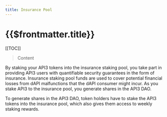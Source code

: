 ```yaml
---
title: Insurance Pool
---
```


# {{$frontmatter.title}}

<TocHeader />
[[TOC]]

> Content


By staking your API3 tokens into the insurance staking pool, you take part in providing API3 users with quantifiable security guarantees in the form of insurance. Insurance staking pool funds are used to cover potential financial losses from dAPI malfunctions that the dAPI consumer might incur. As you stake API3 to the insurance pool, you generate shares in the API3 DAO.




To generate shares in the API3 DAO, token holders have to stake the API3 tokens into the insurance pool, which also gives them access to weekly staking rewards.
